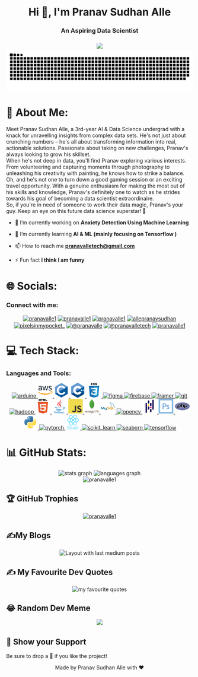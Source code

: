 <h1 align="center">Hi 👋, I'm Pranav Sudhan Alle</h1>
<h3 align="center">An Aspiring Data Scientist</h3>



###
<div align="center">
  <img  height="150" src="https://media.giphy.com/media/l2JHZ0dIcyFo5UQGQ/giphy.gif"  />
<br clear="both">
  
<picture>
  <source 
    media="(prefers-color-scheme: dark)"
    srcset="https://raw.githubusercontent.com/platane/snk/output/github-contribution-grid-snake-dark.svg"
  />
  <source
    media="(prefers-color-scheme: light)"
    srcset="https://raw.githubusercontent.com/platane/snk/output/github-contribution-grid-snake.svg"
  />
  <img
    alt="github contribution grid snake animation"
    src="https://raw.githubusercontent.com/platane/snk/output/github-contribution-grid-snake.svg"
  />
</picture>
</div>

# 💫 About Me:
Meet Pranav Sudhan Alle, a 3rd-year AI & Data Science undergrad with a knack for unravelling insights from complex data sets. He's not just about crunching numbers – he's all about transforming information into real, actionable solutions. Passionate about taking on new challenges, Pranav's always looking to grow his skillset.<br>When he's not deep in data, you'll find Pranav exploring various interests. From volunteering and capturing moments through photography to unleashing his creativity with painting, he knows how to strike a balance. Oh, and he's not one to turn down a good gaming session or an exciting travel opportunity. With a genuine enthusiasm for making the most out of his skills and knowledge, Pranav's definitely one to watch as he strides towards his goal of becoming a data scientist extraordinaire.<br>So, if you're in need of someone to work their data magic, Pranav's your guy. Keep an eye on this future data science superstar! 🌟
- 🔭 I’m currently working on **Anxiety Detection Using Machine Learning**

- 🌱 I’m currently learning **AI & ML (mainly focusing on Tensorflow )**

- 📫 How to reach me **pranavalletech@gmail.com**

- ⚡ Fun fact **I think I am funny**


# 🌐 Socials:
<h3 align="left">Connect with me:</h3>
<p align="center">
<a href="https://dev.to/pranavalle1" target="blank"><img align="center" src="https://raw.githubusercontent.com/rahuldkjain/github-profile-readme-generator/master/src/images/icons/Social/devto.svg" alt="pranavalle1" height="30" width="40" /></a>
<a href="https://twitter.com/pranavalle1" target="blank"><img align="center" src="https://raw.githubusercontent.com/rahuldkjain/github-profile-readme-generator/master/src/images/icons/Social/twitter.svg" alt="pranavalle1" height="30" width="40" /></a>
<a href="https://linkedin.com/in/pranavalle1" target="blank"><img align="center" src="https://raw.githubusercontent.com/rahuldkjain/github-profile-readme-generator/master/src/images/icons/Social/linked-in-alt.svg" alt="pranavalle1" height="30" width="40" /></a>
<a href="https://kaggle.com/allepranavsudhan" target="blank"><img align="center" src="https://raw.githubusercontent.com/rahuldkjain/github-profile-readme-generator/master/src/images/icons/Social/kaggle.svg" alt="allepranavsudhan" height="30" width="40" /></a>
<a href="https://instagram.com/pixelsinmypocket_" target="blank"><img align="center" src="https://raw.githubusercontent.com/rahuldkjain/github-profile-readme-generator/master/src/images/icons/Social/instagram.svg" alt="pixelsinmypocket_" height="30" width="40" /></a>
<a href="https://medium.com/@pranavalle" target="blank"><img align="center" src="https://raw.githubusercontent.com/rahuldkjain/github-profile-readme-generator/master/src/images/icons/Social/medium.svg" alt="@pranavalle" height="30" width="40" /></a>
<a href="https://www.hackerrank.com/@pranavalletech" target="blank"><img align="center" src="https://raw.githubusercontent.com/rahuldkjain/github-profile-readme-generator/master/src/images/icons/Social/hackerrank.svg" alt="@pranavalletech" height="30" width="40" /></a>
<a href="https://www.leetcode.com/pranavalle1" target="blank"><img align="center" src="https://raw.githubusercontent.com/rahuldkjain/github-profile-readme-generator/master/src/images/icons/Social/leet-code.svg" alt="pranavalle1" height="30" width="40" /></a>
</p>

# 💻 Tech Stack:
<h3 align="left">Languages and Tools:</h3>
<p align="center"> 
  <a href="https://www.arduino.cc/" target="_blank" rel="noreferrer"> <img src="https://cdn.worldvectorlogo.com/logos/arduino-1.svg" alt="arduino" width="40" height="40"/> </a> 
  <a href="https://aws.amazon.com" target="_blank" rel="noreferrer"> <img src="https://raw.githubusercontent.com/devicons/devicon/master/icons/amazonwebservices/amazonwebservices-original-wordmark.svg" alt="aws" width="40" height="40"/> </a> 
  <a href="https://www.cprogramming.com/" target="_blank" rel="noreferrer"> <img src="https://raw.githubusercontent.com/devicons/devicon/master/icons/c/c-original.svg" alt="c" width="40" height="40"/> </a> 
  <a href="https://www.w3schools.com/cpp/" target="_blank" rel="noreferrer"> <img src="https://raw.githubusercontent.com/devicons/devicon/master/icons/cplusplus/cplusplus-original.svg" alt="cplusplus" width="40" height="40"/> </a> 
  <a href="https://www.w3schools.com/css/" target="_blank" rel="noreferrer"> <img src="https://raw.githubusercontent.com/devicons/devicon/master/icons/css3/css3-original-wordmark.svg" alt="css3" width="40" height="40"/> </a> 
  <a href="https://www.figma.com/" target="_blank" rel="noreferrer"> <img src="https://www.vectorlogo.zone/logos/figma/figma-icon.svg" alt="figma" width="40" height="40"/> </a> 
  <a href="https://firebase.google.com/" target="_blank" rel="noreferrer"> <img src="https://www.vectorlogo.zone/logos/firebase/firebase-icon.svg" alt="firebase" width="40" height="40"/> </a> 
  <a href="https://www.framer.com/" target="_blank" rel="noreferrer"> <img src="https://www.vectorlogo.zone/logos/framer/framer-icon.svg" alt="framer" width="40" height="40"/> </a> 
  <a href="https://git-scm.com/" target="_blank" rel="noreferrer"> <img src="https://www.vectorlogo.zone/logos/git-scm/git-scm-icon.svg" alt="git" width="40" height="40"/></a> 
  <a href="https://hadoop.apache.org/" target="_blank" rel="noreferrer"> <img src="https://www.vectorlogo.zone/logos/apache_hadoop/apache_hadoop-icon.svg" alt="hadoop" width="40" height="40"/> </a> 
  <a href="https://www.w3.org/html/" target="_blank" rel="noreferrer"> <img src="https://raw.githubusercontent.com/devicons/devicon/master/icons/html5/html5-original-wordmark.svg" alt="html5" width="40" height="40"/> </a> 
  <a href="https://www.java.com" target="_blank" rel="noreferrer"> <img src="https://raw.githubusercontent.com/devicons/devicon/master/icons/java/java-original.svg" alt="java" width="40" height="40"/> </a> 
  <a href="https://developer.mozilla.org/en-US/docs/Web/JavaScript" target="_blank" rel="noreferrer"> <img src="https://raw.githubusercontent.com/devicons/devicon/master/icons/javascript/javascript-original.svg" alt="javascript" width="40" height="40"/> </a> 
  <a href="https://www.mongodb.com/" target="_blank" rel="noreferrer"> <img src="https://raw.githubusercontent.com/devicons/devicon/master/icons/mongodb/mongodb-original-wordmark.svg" alt="mongodb" width="40" height="40"/> </a> 
  <a href="https://www.mysql.com/" target="_blank" rel="noreferrer"> <img src="https://raw.githubusercontent.com/devicons/devicon/master/icons/mysql/mysql-original-wordmark.svg" alt="mysql" width="40" height="40"/> </a> 
  <a href="https://opencv.org/" target="_blank" rel="noreferrer"> <img src="https://www.vectorlogo.zone/logos/opencv/opencv-icon.svg" alt="opencv" width="40" height="40"/> </a> 
  <a href="https://pandas.pydata.org/" target="_blank" rel="noreferrer"> <img src="https://raw.githubusercontent.com/devicons/devicon/2ae2a900d2f041da66e950e4d48052658d850630/icons/pandas/pandas-original.svg" alt="pandas" width="40" height="40"/> </a> 
  <a href="https://www.photoshop.com/en" target="_blank" rel="noreferrer"> <img src="https://raw.githubusercontent.com/devicons/devicon/master/icons/photoshop/photoshop-line.svg" alt="photoshop" width="40" height="40"/> </a> 
  <a href="https://www.php.net" target="_blank" rel="noreferrer"> <img src="https://raw.githubusercontent.com/devicons/devicon/master/icons/php/php-original.svg" alt="php" width="40" height="40"/> </a> 
  <a href="https://www.python.org" target="_blank" rel="noreferrer"> <img src="https://raw.githubusercontent.com/devicons/devicon/master/icons/python/python-original.svg" alt="python" width="40" height="40"/> </a>
  <a href="https://pytorch.org/" target="_blank" rel="noreferrer"> <img src="https://www.vectorlogo.zone/logos/pytorch/pytorch-icon.svg" alt="pytorch" width="40" height="40"/> </a> 
  <a href="https://reactjs.org/" target="_blank" rel="noreferrer"> <img src="https://raw.githubusercontent.com/devicons/devicon/master/icons/react/react-original-wordmark.svg" alt="react" width="40" height="40"/> </a> 
  <a href="https://scikit-learn.org/" target="_blank" rel="noreferrer"> <img src="https://upload.wikimedia.org/wikipedia/commons/0/05/Scikit_learn_logo_small.svg" alt="scikit_learn" width="40" height="40"/> </a> 
  <a href="https://seaborn.pydata.org/" target="_blank" rel="noreferrer"> <img src="https://seaborn.pydata.org/_images/logo-mark-lightbg.svg" alt="seaborn" width="40" height="40"/> </a> 
  <a href="https://www.tensorflow.org" target="_blank" rel="noreferrer"> <img src="https://www.vectorlogo.zone/logos/tensorflow/tensorflow-icon.svg" alt="tensorflow" width="40" height="40"/> </a> </p>

# 📊 GitHub Stats:

<div align="center">
   <img src="https://github-readme-stats.vercel.app/api?username=pranavalle1&hide_title=false&hide_rank=false&show_icons=true&include_all_commits=true&count_private=true&disable_animations=false&theme=tokyonight&locale=en&hide_border=false&order=1" height="150" alt="stats graph"  />
  <img src="https://github-readme-stats.vercel.app/api/top-langs?username=pranavalle1&locale=en&hide_title=false&layout=compact&card_width=320&langs_count=5&theme=tokyonight&hide_border=false&order=2" height="150" alt="languages graph"  /><br>
  <img src="https://github-readme-streak-stats.herokuapp.com/?user=pranavalle1&&theme=tokyonight" alt="pranavalle1" />
</div>

###

## 🏆 GitHub Trophies

<p align="center"> 
  <a href="https://github.com/ryo-ma/github-profile-trophy"><img src="https://github-profile-trophy.vercel.app/?username=pranavalle1&theme=tokyonight&no-frame=true&no-bg=true&margin-w=4&row=1" alt="pranavalle1" /></a> 
</p>

## ✍️My Blogs
<div align="center">
  <img src="https://github-read-medium-git-main.pahlevikun.vercel.app/latest?limit=4&username=pranavalle&theme=dark&hide_border=true"  height="150" alt="Layout with last medium posts"  />
</div>

## ✍️ My Favourite Dev Quotes
<p align="center"> 
  <img src="https://quotes-github-readme.vercel.app/api?type=horizontal&theme=tokyonight"  alt="my favourite quotes" />
</p>

## 😂 Random Dev Meme
<div align="center">
<img src='https://randommeme-five.vercel.app/' style="height: 400px;"/>
</div>

## 🌈 Show your Support 

Be sure to drop a 🌟 if you like the project!

<div align="center">Made by Pranav Sudhan Alle with ❤ </div>
<!-- Made by Pranav Sudhan Alle with ❤ and  -->




